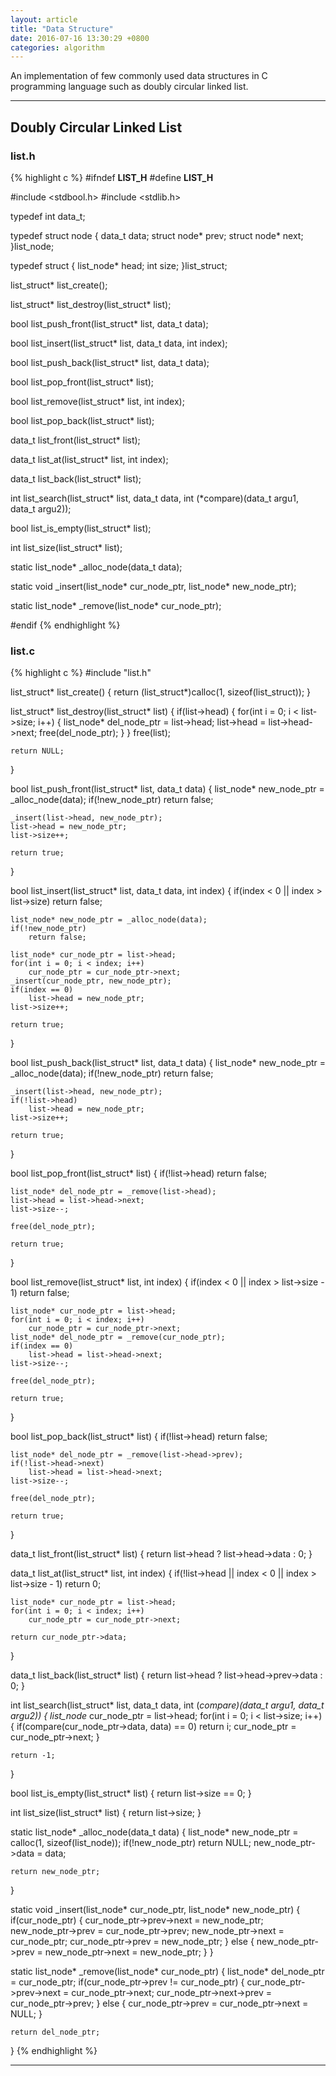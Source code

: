```yaml
---
layout: article
title: "Data Structure"
date: 2016-07-16 13:30:29 +0800
categories: algorithm
---
```


An implementation of few commonly used data structures in C programming language such as doubly circular linked list.

---

## Doubly Circular Linked List

### list.h

{% highlight c %}
#ifndef __LIST_H__
#define __LIST_H__

#include <stdbool.h>
#include <stdlib.h>

typedef int data_t;

typedef struct node
{
    data_t data;
    struct node* prev;
    struct node* next;
}list_node;

typedef struct
{
    list_node* head;
    int size;
}list_struct;

list_struct* list_create();

list_struct* list_destroy(list_struct* list);

bool list_push_front(list_struct* list, data_t data);

bool list_insert(list_struct* list, data_t data, int index);

bool list_push_back(list_struct* list, data_t data);

bool list_pop_front(list_struct* list);

bool list_remove(list_struct* list, int index);

bool list_pop_back(list_struct* list);

data_t list_front(list_struct* list);

data_t list_at(list_struct* list, int index);

data_t list_back(list_struct* list);

int list_search(list_struct* list, data_t data, int (*compare)(data_t argu1, data_t argu2));

bool list_is_empty(list_struct* list);

int list_size(list_struct* list);

static list_node* _alloc_node(data_t data);

static void _insert(list_node* cur_node_ptr, list_node* new_node_ptr);

static list_node* _remove(list_node* cur_node_ptr);

#endif
{% endhighlight %}

### list.c

{% highlight c %}
#include "list.h"

list_struct* list_create()
{
    return (list_struct*)calloc(1, sizeof(list_struct));
}

list_struct* list_destroy(list_struct* list)
{
    if(list->head)
    {
        for(int i = 0; i < list->size; i++)
        {
            list_node* del_node_ptr = list->head;
            list->head = list->head->next;
            free(del_node_ptr);
        }
    }
    free(list);

    return NULL;
}

bool list_push_front(list_struct* list, data_t data)
{
    list_node* new_node_ptr = _alloc_node(data);
    if(!new_node_ptr)
        return false;

    _insert(list->head, new_node_ptr);
    list->head = new_node_ptr;
    list->size++;

    return true;
}

bool list_insert(list_struct* list, data_t data, int index)
{
    if(index < 0 || index > list->size)
        return false;

    list_node* new_node_ptr = _alloc_node(data);
    if(!new_node_ptr)
        return false;

    list_node* cur_node_ptr = list->head;
    for(int i = 0; i < index; i++)
        cur_node_ptr = cur_node_ptr->next;
    _insert(cur_node_ptr, new_node_ptr);
    if(index == 0)
        list->head = new_node_ptr;
    list->size++;

    return true;
}

bool list_push_back(list_struct* list, data_t data)
{
    list_node* new_node_ptr = _alloc_node(data);
    if(!new_node_ptr)
        return false;

    _insert(list->head, new_node_ptr);
    if(!list->head)
        list->head = new_node_ptr;
    list->size++;

    return true;
}

bool list_pop_front(list_struct* list)
{
    if(!list->head)
        return false;

    list_node* del_node_ptr = _remove(list->head);
    list->head = list->head->next;
    list->size--;

    free(del_node_ptr);

    return true;
}

bool list_remove(list_struct* list, int index)
{
    if(index < 0 || index > list->size - 1)
        return false;

    list_node* cur_node_ptr = list->head;
    for(int i = 0; i < index; i++)
        cur_node_ptr = cur_node_ptr->next;
    list_node* del_node_ptr = _remove(cur_node_ptr);
    if(index == 0)
        list->head = list->head->next;
    list->size--;

    free(del_node_ptr);

    return true;
}

bool list_pop_back(list_struct* list)
{
    if(!list->head)
        return false;

    list_node* del_node_ptr = _remove(list->head->prev);
    if(!list->head->next)
        list->head = list->head->next;
    list->size--;

    free(del_node_ptr);

    return true;
}

data_t list_front(list_struct* list)
{
    return list->head ? list->head->data : 0;
}

data_t list_at(list_struct* list, int index)
{
    if(!list->head || index < 0 || index > list->size - 1)
        return 0;

    list_node* cur_node_ptr = list->head;
    for(int i = 0; i < index; i++)
        cur_node_ptr = cur_node_ptr->next;

    return cur_node_ptr->data;
}

data_t list_back(list_struct* list)
{
    return list->head ? list->head->prev->data : 0;
}

int list_search(list_struct* list, data_t data, int (*compare)(data_t argu1, data_t argu2))
{
    list_node* cur_node_ptr = list->head;
    for(int i = 0; i < list->size; i++)
    {
        if(compare(cur_node_ptr->data, data) == 0)
            return i;
        cur_node_ptr = cur_node_ptr->next;
    }

    return -1;
}

bool list_is_empty(list_struct* list)
{
    return list->size == 0;
}

int list_size(list_struct* list)
{
    return list->size;
}

static list_node* _alloc_node(data_t data)
{
    list_node* new_node_ptr = calloc(1, sizeof(list_node));
    if(!new_node_ptr)
        return NULL;
    new_node_ptr->data = data;

    return new_node_ptr;
}

static void _insert(list_node* cur_node_ptr, list_node* new_node_ptr)
{
    if(cur_node_ptr)
    {
        cur_node_ptr->prev->next = new_node_ptr;
        new_node_ptr->prev = cur_node_ptr->prev;
        new_node_ptr->next = cur_node_ptr;
        cur_node_ptr->prev = new_node_ptr;
    }
    else
    {
        new_node_ptr->prev = new_node_ptr->next = new_node_ptr;
    }
}

static list_node* _remove(list_node* cur_node_ptr)
{
    list_node* del_node_ptr = cur_node_ptr;
    if(cur_node_ptr->prev != cur_node_ptr)
    {
        cur_node_ptr->prev->next = cur_node_ptr->next;
        cur_node_ptr->next->prev = cur_node_ptr->prev;
    }
    else
    {
        cur_node_ptr->prev = cur_node_ptr->next = NULL;
    }

    return del_node_ptr;
}
{% endhighlight %}

---
